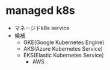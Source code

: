 # managed k8s

* マネージドk8s service
* 候補
  * GKE(Google Kubernetes Engine)
  * AKS(Azure Kubernetes Service)
  * EKS(Elastic Kubernetes Service)
    * AWS
  